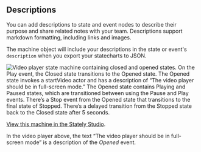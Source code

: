 ## Descriptions

You can add descriptions to state and event nodes to describe their purpose and share related notes with your team. Descriptions support markdown formatting, including links and images.

The machine object will include your descriptions in the state or event's `description` when you export your statecharts to JSON.

![Video player state machine containing closed and opened states. On the Play event, the Closed state transitions to the Opened state. The Opened state invokes a startVideo actor and has a description of “The video player should be in full-screen mode.” The Opened state contains Playing and Paused states, which are transitioned between using the Pause and Play events. There’s a Stop event from the Opened state that transitions to the final state of Stopped. There’s a delayed transition from the Stopped state back to the Closed state after 5 seconds.](descriptions-2022-10-24-small.png)

[View this machine in the Stately Studio](https://stately.ai/registry/editor/e13bef2b-bb13-4465-96ac-0bc25340688e?machineId=574ede8a-a328-40fe-a4f9-c80fffb2c30a).

In the video player above, the text “The video player should be in full-screen mode” is a description of the *Opened* event.
